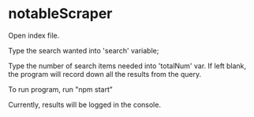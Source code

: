 # notableScraper

Open index file.

Type the search wanted into 'search' variable;

Type the number of search items needed into 'totalNum' var.
If left blank, the program will record down all the results from the query.

To run program, run "npm start"

Currently, results will be logged in the console.